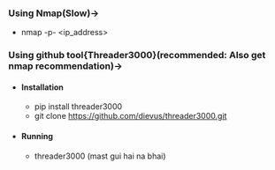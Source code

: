 ### Using Nmap(Slow)->
- nmap -p- <ip_address>

### Using github tool{Threader3000}(recommended: Also get nmap recommendation)->
- #### Installation
	- pip install threader3000
	- git clone https://github.com/dievus/threader3000.git

- #### Running
	- threader3000 (mast gui hai na bhai)

